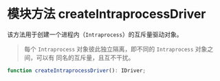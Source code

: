 # 模块方法 createIntraprocessDriver

该方法用于创建一个进程内（`Intraprocess`）的互斥量驱动对象。

> 每个 `Intraprocess` 对象彼此独立隔离，即不同的 `Intraprocess` 对象之间，可以有
> 同名的互斥量，且互不干扰。

```ts
function createIntraprocessDriver(): IDriver;
```
